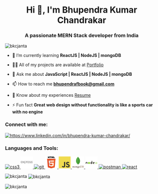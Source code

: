 <h1 align="center">Hi 👋, I'm Bhupendra Kumar Chandrakar</h1>
<h3 align="center">A passionate MERN Stack developer from India</h3>

<p align="left"> <img src="https://komarev.com/ghpvc/?username=bkcjanta&label=Profile%20views&color=0e75b6&style=flat" alt="bkcjanta" /> </p>

- 🌱 I’m currently learning **ReactJS | NodeJS | mongoDB**

- 👨‍💻 All of my projects are available at [Portfolio](https://bkcjanta.github.io/)

- 💬 Ask me about **JavaScript | ReactJS | NodeJS | mongoDB**

- 📫 How to reach me **bhupendrafbook@gmail.com**

- 📄 Know about my experiences [Resume](https://drive.google.com/file/d/1Q1ukOgTEhEE4Rwc2gfCGIuNga2gxVHSU/view?usp=sharing)

- ⚡ Fun fact **Great web design without functionality is like a sports car with no engine**

<h3 align="left">Connect with me:</h3>
<p align="left">
<a href="https://linkedin.com/in/https://www.linkedin.com/in/bhupendra-kumar-chandrakar/" target="blank"><img align="center" src="https://raw.githubusercontent.com/rahuldkjain/github-profile-readme-generator/master/src/images/icons/Social/linked-in-alt.svg" alt="https://www.linkedin.com/in/bhupendra-kumar-chandrakar/" height="30" width="40" /></a>
</p>

<h3 align="left">Languages and Tools:</h3>
<p align="left"> <a href="https://www.w3schools.com/css/" target="_blank" rel="noreferrer"> <img src="https://img.icons8.com/color/512/css3.png" alt="css3" width="40" height="40"/> </a> <a href="https://expressjs.com" target="_blank" rel="noreferrer"> <img src="https://raw.githubusercontent.com/devicons/devicon/master/icons/express/express-original-wordmark.svg" alt="express" width="40" height="40"/> </a> <a href="https://git-scm.com/" target="_blank" rel="noreferrer"> <img src="https://www.vectorlogo.zone/logos/git-scm/git-scm-icon.svg" alt="git" width="40" height="40"/> </a> <a href="https://www.w3.org/html/" target="_blank" rel="noreferrer"> <img src="https://raw.githubusercontent.com/devicons/devicon/master/icons/html5/html5-original-wordmark.svg" alt="html5" width="40" height="40"/> </a> <a href="https://developer.mozilla.org/en-US/docs/Web/JavaScript" target="_blank" rel="noreferrer"> <img src="https://raw.githubusercontent.com/devicons/devicon/master/icons/javascript/javascript-original.svg" alt="javascript" width="40" height="40"/> </a> <a href="https://www.mongodb.com/" target="_blank" rel="noreferrer"> <img src="https://raw.githubusercontent.com/devicons/devicon/master/icons/mongodb/mongodb-original-wordmark.svg" alt="mongodb" width="40" height="40"/> </a> <a href="https://nodejs.org" target="_blank" rel="noreferrer"> <img src="https://raw.githubusercontent.com/devicons/devicon/master/icons/nodejs/nodejs-original-wordmark.svg" alt="nodejs" width="40" height="40"/> </a> <a href="https://postman.com" target="_blank" rel="noreferrer"> <img src="https://www.vectorlogo.zone/logos/getpostman/getpostman-icon.svg" alt="postman" width="40" height="40"/> </a> <a href="https://reactjs.org/" target="_blank" rel="noreferrer"> <img src="[https://raw.githubusercontent.com/devicons/devicon/master/icons/react/react-original-wordmark.svg](https://cdn.icon-icons.com/icons2/2530/PNG/512/react_button_icon_151947.png)" alt="react" width="40" height="40"/> </a> </p>

<p><img align="left" src="https://github-readme-stats.vercel.app/api/top-langs?username=bkcjanta&show_icons=true&locale=en&layout=compact" alt="bkcjanta" /></p>

<p>&nbsp;<img align="center" src="https://github-readme-stats.vercel.app/api?username=bkcjanta&show_icons=true&locale=en" alt="bkcjanta" /></p>

<p><img align="center" src="https://github-readme-streak-stats.herokuapp.com/?user=bkcjanta&" alt="bkcjanta" /></p>

